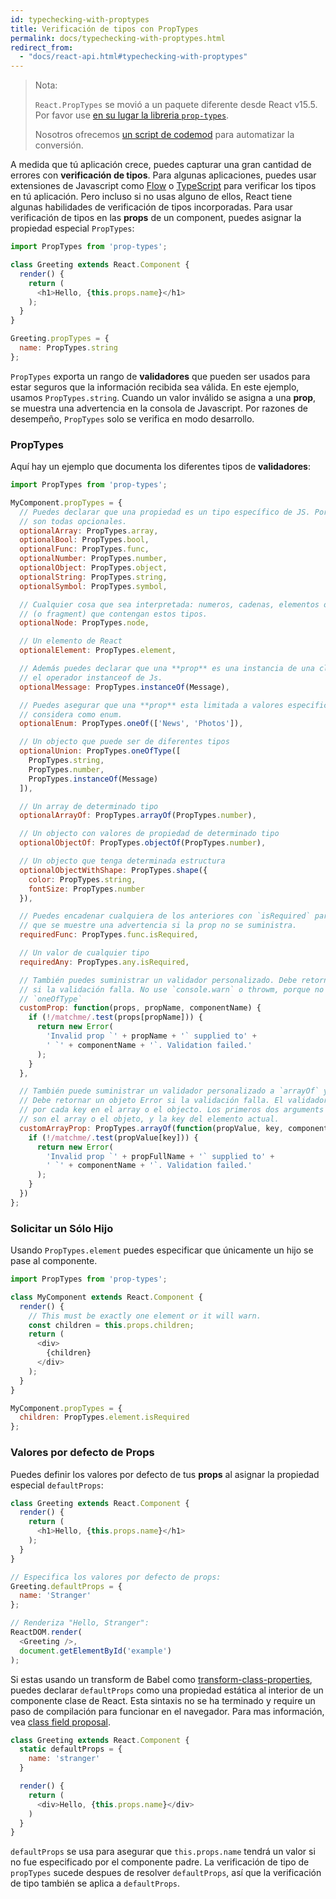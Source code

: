 ```yaml
---
id: typechecking-with-proptypes
title: Verificación de tipos con PropTypes
permalink: docs/typechecking-with-proptypes.html
redirect_from:
  - "docs/react-api.html#typechecking-with-proptypes"
---
```


> Nota:
>
> `React.PropTypes` se movió a un paquete diferente desde React v15.5. Por favor use [en su lugar la libreria `prop-types`](https://www.npmjs.com/package/prop-types).
>
>Nosotros ofrecemos [un script de codemod](/blog/2017/04/07/react-v15.5.0.html#migrating-from-reactproptypes) para automatizar la conversión.

A medida que tú aplicación crece, puedes capturar una gran cantidad de errores con **verificación de tipos**. Para algunas aplicaciones, puedes usar extensiones de Javascript como [Flow](https://flow.org/) o [TypeScript](https://www.typescriptlang.org/) para verificar los tipos en tú aplicación. Pero incluso si no usas alguno de ellos, React tiene algunas habilidades de verificación de tipos incorporadas. Para usar verificación de tipos en las **props** de un component, puedes asignar la propiedad especial `PropTypes`:

```javascript
import PropTypes from 'prop-types';

class Greeting extends React.Component {
  render() {
    return (
      <h1>Hello, {this.props.name}</h1>
    );
  }
}

Greeting.propTypes = {
  name: PropTypes.string
};
```

`PropTypes` exporta un rango de **validadores** que pueden ser usados para estar seguros que la información recibida sea válida. En este ejemplo, usamos `PropTypes.string`. Cuando un valor inválido se asigna a una **prop**, se muestra una advertencia en la consola de Javascript. Por razones de desempeño, `PropTypes` solo se verifica en modo desarrollo.

### PropTypes

Aquí hay un ejemplo que documenta los diferentes tipos de **validadores**:

```javascript
import PropTypes from 'prop-types';

MyComponent.propTypes = {
  // Puedes declarar que una propiedad es un tipo específico de JS. Por defecto, estas
  // son todas opcionales.
  optionalArray: PropTypes.array,
  optionalBool: PropTypes.bool,
  optionalFunc: PropTypes.func,
  optionalNumber: PropTypes.number,
  optionalObject: PropTypes.object,
  optionalString: PropTypes.string,
  optionalSymbol: PropTypes.symbol,

  // Cualquier cosa que sea interpretada: numeros, cadenas, elementos o un array
  // (o fragment) que contengan estos tipos.
  optionalNode: PropTypes.node,

  // Un elemento de React
  optionalElement: PropTypes.element,

  // Además puedes declarar que una **prop** es una instancia de una clase. Este usa
  // el operador instanceof de Js.
  optionalMessage: PropTypes.instanceOf(Message),

  // Puedes asegurar que una **prop** esta limitada a valores especificos si se
  // considera como enum.
  optionalEnum: PropTypes.oneOf(['News', 'Photos']),

  // Un objecto que puede ser de diferentes tipos
  optionalUnion: PropTypes.oneOfType([
    PropTypes.string,
    PropTypes.number,
    PropTypes.instanceOf(Message)
  ]),

  // Un array de determinado tipo
  optionalArrayOf: PropTypes.arrayOf(PropTypes.number),

  // Un objecto con valores de propiedad de determinado tipo
  optionalObjectOf: PropTypes.objectOf(PropTypes.number),

  // Un objecto que tenga determinada estructura
  optionalObjectWithShape: PropTypes.shape({
    color: PropTypes.string,
    fontSize: PropTypes.number
  }),

  // Puedes encadenar cualquiera de los anteriores con `isRequired` para asegurar
  // que se muestre una advertencia si la prop no se suministra.
  requiredFunc: PropTypes.func.isRequired,

  // Un valor de cualquier tipo
  requiredAny: PropTypes.any.isRequired,

  // También puedes suministrar un validador personalizado. Debe retornar un objeto Error
  // si la validación falla. No use `console.warn` o throwm, porque no va a funcionar en
  // `oneOfType`
  customProp: function(props, propName, componentName) {
    if (!/matchme/.test(props[propName])) {
      return new Error(
        'Invalid prop `' + propName + '` supplied to' +
        ' `' + componentName + '`. Validation failed.'
      );
    }
  },

  // También puede suministrar un validador personalizado a `arrayOf` y `objectOf`.
  // Debe retornar un objeto Error si la validación falla. El validador se llamará
  // por cada key en el array o el objecto. Los primeros dos arguments del validador
  // son el array o el objeto, y la key del elemento actual.
  customArrayProp: PropTypes.arrayOf(function(propValue, key, componentName, location, propFullName) {
    if (!/matchme/.test(propValue[key])) {
      return new Error(
        'Invalid prop `' + propFullName + '` supplied to' +
        ' `' + componentName + '`. Validation failed.'
      );
    }
  })
};
```

### Solicitar un Sólo Hijo

Usando `PropTypes.element` puedes especificar que únicamente un hijo se pase al componente.

```javascript
import PropTypes from 'prop-types';

class MyComponent extends React.Component {
  render() {
    // This must be exactly one element or it will warn.
    const children = this.props.children;
    return (
      <div>
        {children}
      </div>
    );
  }
}

MyComponent.propTypes = {
  children: PropTypes.element.isRequired
};
```

### Valores por defecto de Props

Puedes definir los valores por defecto de tus **props** al asignar la propiedad especial `defaultProps`:

```javascript
class Greeting extends React.Component {
  render() {
    return (
      <h1>Hello, {this.props.name}</h1>
    );
  }
}

// Especifica los valores por defecto de props:
Greeting.defaultProps = {
  name: 'Stranger'
};

// Renderiza "Hello, Stranger":
ReactDOM.render(
  <Greeting />,
  document.getElementById('example')
);
```

Si estas usando un transform de Babel como [transform-class-properties](https://babeljs.io/docs/plugins/transform-class-properties/), puedes declarar `defaultProps` como una propiedad estática al interior de un componente clase de React. Esta sintaxis no se ha terminado y require un paso de compilación para funcionar en el navegador. Para mas información, vea [class field proposal](https://github.com/tc39/proposal-class-fields).

```javascript
class Greeting extends React.Component {
  static defaultProps = {
    name: 'stranger'
  }

  render() {
    return (
      <div>Hello, {this.props.name}</div>
    )
  }
}
```

`defaultProps` se usa para asegurar que `this.props.name` tendrá un valor si no fue especificado por el componente padre. La verificación de tipo de `propTypes` sucede despues de resolver `defaultProps`, así que la verificación de tipo también se aplica a `defaultProps`.